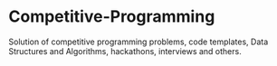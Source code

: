 # Competitive-Programming
Solution of competitive programming problems, code templates, Data Structures and Algorithms, hackathons, interviews and others.
